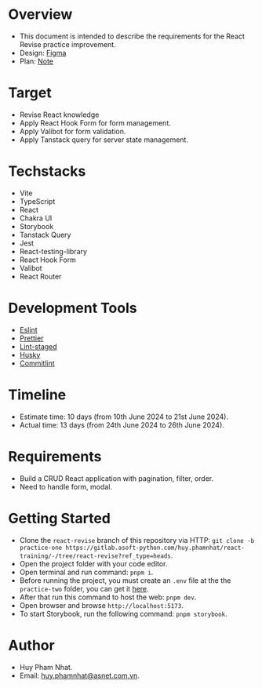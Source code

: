 # Overview

- This document is intended to describe the requirements for the React Revise practice improvement.
- Design: [Figma](https://www.figma.com/design/vw0YhUhB15lc20iAVQdNzU/Basic-CRUD-Student?node-id=93-160&m=dev)
- Plan: [Note](https://docs.google.com/document/d/1NLubZDTbB9xh6iM8gFxqweEsYYR9WJF2DB9bZ60_gQQ/edit)

# Target

- Revise React knowledge
- Apply React Hook Form for form management.
- Apply Valibot for form validation.
- Apply Tanstack query for server state management.

# Techstacks

- Vite
- TypeScript
- React
- Chakra UI
- Storybook
- Tanstack Query
- Jest
- React-testing-library
- React Hook Form
- Valibot
- React Router

# Development Tools

- [Eslint](https://eslint.org/docs/latest/)
- [Prettier](https://prettier.io/docs/en/)
- [Lint-staged](https://github.com/okonet/lint-staged)
- [Husky](https://github.com/typicode/husky)
- [Commitlint](https://commitlint.js.org/#/)

# Timeline

- Estimate time: 10 days (from 10th June 2024 to 21st June 2024).
- Actual time: 13 days (from 24th June 2024 to 26th June 2024).

# Requirements

- Build a CRUD React application with pagination, filter, order.
- Need to handle form, modal.

# Getting Started

- Clone the `react-revise` branch of this repository via HTTP: `git clone -b practice-one https://gitlab.asoft-python.com/huy.phamnhat/react-training/-/tree/react-revise?ref_type=heads`.
- Open the project folder with your code editor.
- Open terminal and run command: `pnpm i`.
- Before running the project, you must create an `.env` file at the the `practice-two` folder, you can get it [here](https://drive.google.com/file/d/132lmzCgpF7dVj2YZnXX1huOTN4XS8Doh/view?usp=drive_link).
- After that run this command to host the web: `pnpm dev`.
- Open browser and browse `http://localhost:5173`.
- To start Storybook, run the following command: `pnpm storybook`.

# Author

- Huy Pham Nhat.
- Email: huy.phamnhat@asnet.com.vn.
